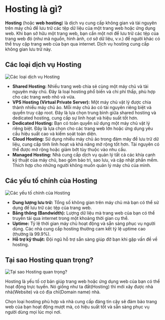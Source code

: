 # Hosting là gì?

**Hosting** (hoặc **web hosting**) là dịch vụ cung cấp không gian và tài nguyên trên máy chủ để lưu trữ các tệp dữ liệu của một trang web hoặc ứng dụng web. Khi bạn sở hữu một trang web, bạn cần một nơi để lưu trữ các tệp của trang web đó (như mã nguồn, hình ảnh, cơ sở dữ liệu, v.v.) để người khác có thể truy cập trang web của bạn qua internet. Dịch vụ hosting cung cấp không gian lưu trữ này.

## Các loại dịch vụ Hosting

![Các loại dịch vụ Hosting](https://img001.prntscr.com/file/img001/-qzJ3K9sRJOJGRxNBlMENA.png) 

- **Shared Hosting:** Nhiều trang web chia sẻ cùng một máy chủ và tài nguyên máy chủ. Đây là loại hosting phổ biến và chi phí thấp, phù hợp cho các trang web nhỏ và vừa.
- **VPS Hosting (Virtual Private Server):** Một máy chủ vật lý được chia thành nhiều máy chủ ảo. Mỗi máy chủ ảo có tài nguyên riêng biệt và quyền truy cập root. Đây là lựa chọn trung bình giữa shared hosting và dedicated hosting, cung cấp sự linh hoạt và hiệu suất tốt hơn.
- **Dedicated Hosting:** Bạn có toàn quyền sử dụng một máy chủ vật lý riêng biệt. Đây là lựa chọn cho các trang web lớn hoặc ứng dụng yêu cầu hiệu suất cao và kiểm soát toàn diện.
- **Cloud Hosting:** Sử dụng nhiều máy chủ ảo trong đám mây để lưu trữ dữ liệu, cung cấp tính linh hoạt và khả năng mở rộng tốt hơn. Tài nguyên có thể được mở rộng hoặc giảm bớt tùy thuộc vào nhu cầu.
- **Managed Hosting:** Nhà cung cấp dịch vụ quản lý tất cả các khía cạnh kỹ thuật của máy chủ, bao gồm bảo trì, sao lưu, và cập nhật phần mềm. Thích hợp cho những người không muốn quản lý máy chủ của mình.

## Các yếu tố chính của Hosting

![Các yếu tố chính của Hosting](https://img001.prntscr.com/file/img001/GXtKYDc3SAixQ0XZ2KbeIw.png)

- **Dung lượng lưu trữ:** Tổng số không gian trên máy chủ mà bạn có thể sử dụng để lưu trữ các tệp của trang web.
- **Băng thông (Bandwidth):** Lượng dữ liệu mà trang web của bạn có thể truyền tải qua internet trong một khoảng thời gian cụ thể.
- **Uptime:** Tỷ lệ thời gian máy chủ hoạt động và sẵn sàng phục vụ người dùng. Các nhà cung cấp hosting thường cam kết tỷ lệ uptime cao (thường là 99.9%).
- **Hỗ trợ kỹ thuật:** Đội ngũ hỗ trợ sẵn sàng giúp đỡ bạn khi gặp vấn đề về hosting.

## Tại sao Hosting quan trọng?

![Tại sao Hosting quan trọng?](https://img001.prntscr.com/file/img001/VFgRxF5-R92hEkNC8WdlNQ.png)

Hosting là yếu tố cơ bản giúp trang web hoặc ứng dụng web của bạn có thể hoạt động trực tuyến. Nó giống như ta đất(Hosting) thì mới xây được nhà nhà(Website) và có địa chỉ(Domain name) nhà.

Chọn loại hosting phù hợp và nhà cung cấp đáng tin cậy sẽ đảm bảo trang web của bạn hoạt động mượt mà, có hiệu suất tốt và sẵn sàng phục vụ người dùng mọi lúc mọi nơi.
